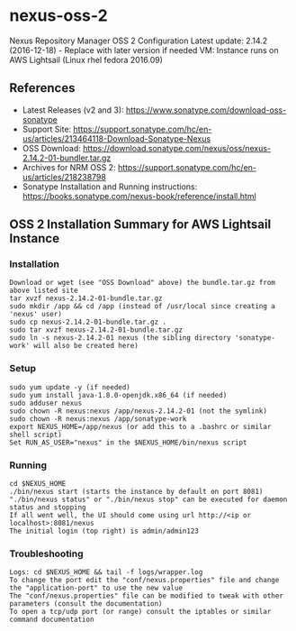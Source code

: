 # nexus-oss-2
Nexus Repository Manager OSS 2 Configuration
Latest update: 2.14.2 (2016-12-18) - Replace with later version if needed
VM: Instance runs on AWS Lightsail (Linux rhel fedora 2016.09)

## References
* Latest Releases (v2 and 3): https://www.sonatype.com/download-oss-sonatype
* Support Site: https://support.sonatype.com/hc/en-us/articles/213464118-Download-Sonatype-Nexus
* OSS Download: https://download.sonatype.com/nexus/oss/nexus-2.14.2-01-bundler.tar.gz
* Archives for NRM OSS 2: https://support.sonatype.com/hc/en-us/articles/218238798
* Sonatype Installation and Running instructions: https://books.sonatype.com/nexus-book/reference/install.html

## OSS 2 Installation Summary for AWS Lightsail Instance

### Installation
```
Download or wget (see "OSS Download" above) the bundle.tar.gz from above listed site
tar xvzf nexus-2.14.2-01-bundle.tar.gz
sudo mkdir /app && cd /app (instead of /usr/local since creating a 'nexus' user)
sudo cp nexus-2.14.2-01-bundle.tar.gz .
sudo tar xvzf nexus-2.14.2-01-bundle.tar.gz
sudo ln -s nexus-2.14.2-01 nexus (the sibling directory 'sonatype-work' will also be created here)
```

### Setup
```
sudo yum update -y (if needed)
sudo yum install java-1.8.0-openjdk.x86_64 (if needed)
sudo adduser nexus
sudo chown -R nexus:nexus /app/nexus-2.14.2-01 (not the symlink)
sudo chown -R nexus:nexus /app/sonatype-work
export NEXUS_HOME=/app/nexus (or add this to a .bashrc or similar shell script)
Set RUN_AS_USER="nexus" in the $NEXUS_HOME/bin/nexus script
```

### Running
```
cd $NEXUS_HOME
./bin/nexus start (starts the instance by default on port 8081)
"./bin/nexus status" or "./bin/nexus stop" can be executed for daemon status and stopping
If all went well, the UI should come using url http://<ip or localhost>:8081/nexus
The initial login (top right) is admin/admin123
```

### Troubleshooting
```
Logs: cd $NEXUS_HOME && tail -f logs/wrapper.log
To change the port edit the "conf/nexus.properties" file and change the "application-port" to use the new value
The "conf/nexus.properties" file can be modified to tweak with other parameters (consult the documentation)
To open a tcp/udp port (or range) consult the iptables or similar command documentation
```
